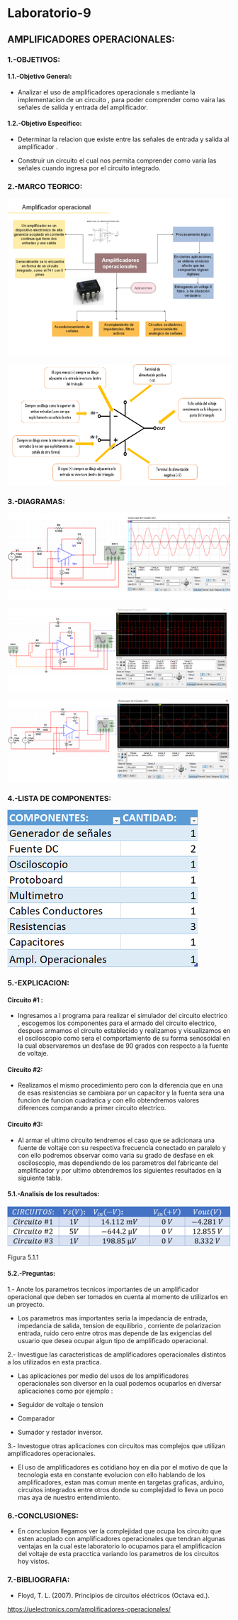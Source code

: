 # Laboratorio-9

## AMPLIFICADORES OPERACIONALES:

### 1.-OBJETIVOS:

#### 1.1.-Objetivo General:

- Analizar el uso de amplificadores operacionale s mediante la implementacion de un circuito , para poder comprender como vaira las señales de salida  y entrada del amplificador.


#### 1.2.-Objetivo Especifico:

- Determinar la relacion que existe entre las señales de entrada y salida al amplificador .

- Construir un circuito el cual nos permita comprender como varia las señales cuando ingresa por el circuito integrado.



### 2.-MARCO TEORICO:


![](https://github.com/JonathanGuaman/Laboratorio-9/blob/main/Marco%20Teorico/MAPA.png)


![](https://github.com/JonathanGuaman/Laboratorio-9/blob/main/Marco%20Teorico/Marco%20Teorico.png)



### 3.-DIAGRAMAS:

![](https://github.com/JonathanGuaman/Laboratorio-9/blob/main/Diagramas/Diagrama%201.png)

![](https://github.com/JonathanGuaman/Laboratorio-9/blob/main/Diagramas/Diagrama%202.png)

![](https://github.com/JonathanGuaman/Laboratorio-9/blob/main/Diagramas/Diagrama%203.png)


### 4.-LISTA DE COMPONENTES:

![](https://github.com/JonathanGuaman/Laboratorio-9/blob/main/Tablas/Componentes%201.png)

### 5.-EXPLICACION:
 

#### Circuito #1 :

- Ingresamos a l programa para realizar el simulador del circuito electrico , escogemos los componentes para el armado del circuito electrico, despues armamos el circuito establecido  y realizamos y visualizamos en el osciloscopio como sera el comportamiento de su forma senosoidal en la cual observaremos un desfase de 90 grados con respecto a la fuente de voltaje.

#### Circuito  #2:

- Realizamos el mismo procedimiento pero con la diferencia que en una de esas resistencias se cambiara por un capacitor y la fuenta sera una funcion de funcion cuadratica y con ello obtendremos valores diferences comparando a primer circuito electrico.


#### Circuito #3:



- Al armar el ultimo circuito tendremos el caso que se adicionara una fuente de voltaje con su respectiva frecuencia conectado en paralelo y con ello podremos observar como varia su grado de desfase en ek osciloscopio, mas dependiendo de los parametros del fabricante del amplificador y por ultimo obtendremos los siguientes  resultados en la siguiente tabla.


 

#### 5.1.-Analisis de los resultados:

![](https://github.com/JonathanGuaman/Laboratorio-9/blob/main/Tablas/Tabla%20de%20valores.png)

Figura 5.1.1

#### 5.2.-Preguntas:

1.- Anote los parametros tecnicos importantes de un amplificador operacional que deben ser tomados en cuenta al momento de utilizarlos en un proyecto.

- Los parametros mas importantes seria la impedancia de entrada, impedancia de salida, tension de equilibrio , corriente de polarizacion entrada, ruido cero entre otros mas depende de las exigencias del usuario que desea ocupar algun tipo de amplificado operacional.


2.- Investigue las caracteristicas de amplificadores operacionales distintos a los utilizados en esta practica.


- Las aplicaciones por medio del usos de los amplificadores operacionales son diversor en la cual podemos ocuparlos en diversar aplicaciones como por ejemplo :


-  Seguidor de voltaje o tension

- Comparador

- Sumador y restador inversor.


3.- Investogue otras aplicaciones con circuitos mas complejos que utilizan amplificadores operacionales.

- El uso de amplificadores es cotidiano hoy en dia por el motivo de que la tecnologia esta en constante evolucion con ello hablando de los amplificadores, estan mas comun mente en targetas graficas, arduino, circuitos integrados entre otros donde su complejidad lo lleva un poco mas aya de nuestro entendimiento.



### 6.-CONCLUSIONES:


- En conclusion llegamos ver la complejidad que ocupa los circuito que esten acoplado con  amplificadores operacionales que tendran algunas ventajas en la cual este laboratorio lo ocupamos para el amplificacion del voltaje de esta pracctica variando los parametros de los circuitos hoy vistos.




### 7.-BIBLIOGRAFIA:



- Floyd, T. L. (2007). Principios de circuitos eléctricos (Octava ed.).


https://uelectronics.com/amplificadores-operacionales/
















